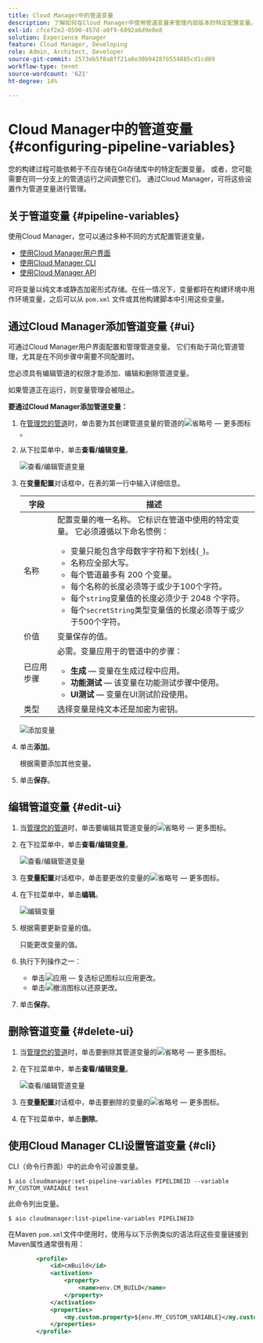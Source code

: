 ```yaml
---
title: Cloud Manager中的管道变量
description: 了解如何在Cloud Manager中使用管道变量来管理内部版本的特定配置变量。
exl-id: cfcef2e2-0590-457d-a0f9-6092a6d9e0e8
solution: Experience Manager
feature: Cloud Manager, Developing
role: Admin, Architect, Developer
source-git-commit: 2573eb5f8a8ff21a8e30b94287b554885cd1cd89
workflow-type: tm+mt
source-wordcount: '621'
ht-degree: 14%

---
```


# Cloud Manager中的管道变量 {#configuring-pipeline-variables}

您的构建过程可能依赖于不应存储在Git存储库中的特定配置变量。 或者，您可能需要在同一分支上的管道运行之间调整它们。 通过Cloud Manager，可将这些设置作为管道变量进行管理。

## 关于管道变量 {#pipeline-variables}

使用Cloud Manager，您可以通过多种不同的方式配置管道变量。

* [使用Cloud Manager用户界面](#ui)
* [使用Cloud Manager CLI](#cli)
* [使用Cloud Manager API](https://developer.adobe.com/experience-cloud/cloud-manager/reference/api/#tag/Variables/operation/getPipelineVariables)

可将变量以纯文本或静态加密形式存储。在任一情况下，变量都将在构建环境中用作环境变量，之后可以从 `pom.xml` 文件或其他构建脚本中引用这些变量。

## 通过Cloud Manager添加管道变量 {#ui}

可通过Cloud Manager用户界面配置和管理管道变量。 它们有助于简化管道管理，尤其是在不同步骤中需要不同配置时。

您必须具有编辑管道的权限才能添加、编辑和删除管道变量。

如果管道正在运行，则变量管理会被阻止。

**要通过Cloud Manager添加管道变量：**

1. 在[管理您的管道](/help/implementing/cloud-manager/configuring-pipelines/managing-pipelines.md)时，单击要为其创建管道变量的管道的![省略号 — 更多图标](https://spectrum.adobe.com/static/icons/workflow_18/Smock_More_18_N.svg)。

1. 从下拉菜单中，单击&#x200B;**查看/编辑变量**。

   ![查看/编辑管道变量](/help/implementing/cloud-manager/assets/pipeline-variables-view-edit.png)

1. 在&#x200B;**变量配置**&#x200B;对话框中，在表的第一行中输入详细信息。

   | 字段 | 描述 |
   | --- | --- |
   | 名称 | 配置变量的唯一名称。 它标识在管道中使用的特定变量。 它必须遵循以下命名惯例：<ul><li>变量只能包含字母数字字符和下划线(`_`)。</li><li>名称应全部大写。</li><li>每个管道最多有 200 个变量。</li><li>每个名称的长度必须等于或少于100个字符。</li><li>每个`string`变量值的长度必须少于 2048 个字符。</li><li>每个`secretString`类型变量值的长度必须等于或少于500个字符。</li></ul> |
   | 价值 | 变量保存的值。 |
   | 已应用步骤 | 必需。变量应用于的管道中的步骤：<ul><li>**生成** — 变量在生成过程中应用。</li><li>**功能测试** — 该变量在功能测试步骤中使用。</li><li>**UI测试** — 变量在UI测试阶段使用。</li></ul> |
   | 类型 | 选择变量是纯文本还是加密为密钥。 |

   ![添加变量](/help/implementing/cloud-manager/assets/pipeline-variables-add-variable.png)

1. 单击&#x200B;**添加**。

   根据需要添加其他变量。

1. 单击&#x200B;**保存**。

## 编辑管道变量 {#edit-ui}

1. 当[管理您的管道](/help/implementing/cloud-manager/configuring-pipelines/managing-pipelines.md)时，单击要编辑其管道变量的![省略号 — 更多图标](https://spectrum.adobe.com/static/icons/workflow_18/Smock_More_18_N.svg)。

1. 在下拉菜单中，单击&#x200B;**查看/编辑变量**。

   ![查看/编辑管道变量](/help/implementing/cloud-manager/assets/pipeline-variables-view-edit.png)

1. 在&#x200B;**变量配置**&#x200B;对话框中，单击要更改的变量的![省略号 — 更多图标](https://spectrum.adobe.com/static/icons/workflow_18/Smock_More_18_N.svg)。

1. 在下拉菜单中，单击&#x200B;**编辑**。

   ![编辑变量](/help/implementing/cloud-manager/assets/pipeline-variables-edit.png)

1. 根据需要更新变量的值。

   只能更改变量的值。

1. 执行下列操作之一：

   * 单击![应用 — 复选标记图标](https://spectrum.adobe.com/static/icons/workflow_18/Smock_Checkmark_18_N.svg)以应用更改。
   * 单击![撤消图标](https://spectrum.adobe.com/static/icons/workflow_18/Smock_Undo_18_N.svg)以还原更改。

1. 单击&#x200B;**保存**。

## 删除管道变量 {#delete-ui}

1. 当[管理您的管道](/help/implementing/cloud-manager/configuring-pipelines/managing-pipelines.md)时，单击要删除其管道变量的![省略号 — 更多图标](https://spectrum.adobe.com/static/icons/workflow_18/Smock_More_18_N.svg)。

1. 在下拉菜单中，单击&#x200B;**查看/编辑变量**。

   ![查看/编辑管道变量](/help/implementing/cloud-manager/assets/pipeline-variables-view-edit.png)

1. 在&#x200B;**变量配置**&#x200B;对话框中，单击要删除的变量的![省略号 — 更多图标](https://spectrum.adobe.com/static/icons/workflow_18/Smock_More_18_N.svg)。

1. 在下拉菜单中，单击&#x200B;**删除**。


## 使用Cloud Manager CLI设置管道变量 {#cli}

CLI（命令行界面）中的此命令可设置变量。

```shell
$ aio cloudmanager:set-pipeline-variables PIPELINEID --variable MY_CUSTOM_VARIABLE test
```

此命令列出变量。

```shell
$ aio cloudmanager:list-pipeline-variables PIPELINEID
```

在Maven `pom.xml`文件中使用时，使用与以下示例类似的语法将这些变量链接到Maven属性通常很有用：

```xml
        <profile>
            <id>cmBuild</id>
            <activation>
                <property>
                    <name>env.CM_BUILD</name>
                </property>
            </activation>
            <properties>
                <my.custom.property>${env.MY_CUSTOM_VARIABLE}</my.custom.property> 
            </properties>
        </profile>
```
